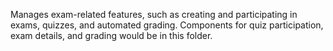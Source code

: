 Manages exam-related features, such as creating and participating in exams, quizzes, and automated grading. Components for quiz participation, exam details, and grading would be in this folder.

